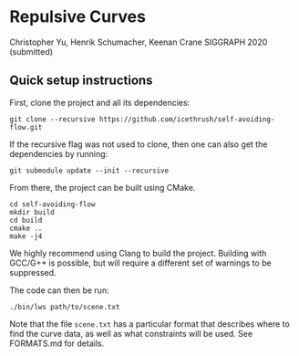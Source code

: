 # Repulsive Curves
Christopher Yu, Henrik Schumacher, Keenan Crane
SIGGRAPH 2020 (submitted)

## Quick setup instructions

First, clone the project and all its dependencies:
```
git clone --recursive https://github.com/icethrush/self-avoiding-flow.git
```

If the recursive flag was not used to clone, then one can also get the dependencies by running:
```
git submodule update --init --recursive
```

From there, the project can be built using CMake.
```
cd self-avoiding-flow
mkdir build
cd build
cmake ..
make -j4
```
We highly recommend using Clang to build the project. Building with GCC/G++ is possible, but will require a different set of warnings to be suppressed.

The code can then be run:
```
./bin/lws path/to/scene.txt
```

Note that the file `scene.txt` has a particular format that describes where to find the curve data, as well as what constraints will be used. See FORMATS.md for details.

